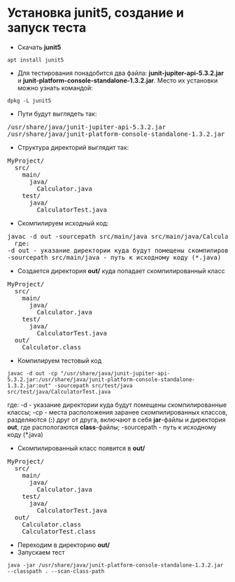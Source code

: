 # Установка junit5, создание и запуск теста

* Скачать **junit5**

`apt install junit5`

*  Для тестирования понадобится два файла: **junit-jupiter-api-5.3.2.jar** и **junit-platform-console-standalone-1.3.2.jar**. Место их установки можно узнать командой:

`dpkg -L junit5`

* Пути будут выглядеть так:

<pre>
/usr/share/java/junit-jupiter-api-5.3.2.jar
/usr/share/java/junit-platform-console-standalone-1.3.2.jar
</pre>

* Структура директорий выглядит так:

<pre>
MyProject/
  src/
    main/
      java/
        Calculator.java
    test/
      java/
        CalculatorTest.java
</pre>

* Скомпилируем исходный код:

<pre>
javac -d out -sourcepath src/main/java src/main/java/Calculator.java
  где:
-d out - указание директории куда будут помещены скомпилированные классы
-sourcepath src/main/java - путь к исходному коду (*.java)
</pre>

* Создается директория **out/** куда попадает скомпилированный класс

<pre>
MyProject/
  src/
    main/
      java/
        Calculator.java
    test/
      java/
        CalculatorTest.java
  out/
    Calculator.class
</pre>

* Компилируем тестовый код

`javac -d out -cp "/usr/share/java/junit-jupiter-api-5.3.2.jar:/usr/share/java/junit-platform-console-standalone-1.3.2.jar:out" -sourcepath src/test/java src/test/java/CalculatorTest.java`

 где:
-d - указание директории куда будут помещены скомпилированные классы;
-cp - места расположения заранее скомпилированных классов, разделяются (**:**) друг от друга, включают в себя **jar**-файлы и директория **out**, где распологаются **class**-файлы;
-sourcepath - путь к исходному коду (*.java)


* Скомпилированный класс появится в **out/**

<pre>
MyProject/
  src/
    main/
      java/
        Calculator.java
    test/
      java/
        CalculatorTest.java
  out/
    Calculator.class
    CalculatorTest.class
</pre>

* Переходим в директорию **out/**
* Запускаем тест 

`java -jar /usr/share/java/junit-platform-console-standalone-1.3.2.jar --classpath . --scan-class-path`
